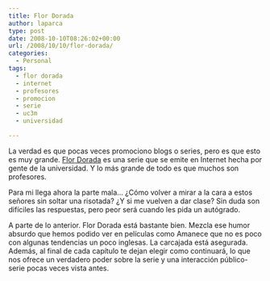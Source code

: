 ```yaml
---
title: Flor Dorada
author: laparca
type: post
date: 2008-10-10T08:26:02+00:00
url: /2008/10/10/flor-dorada/
categories:
  - Personal
tags:
  - flor dorada
  - internet
  - profesores
  - promocion
  - serie
  - uc3m
  - universidad

---
```

La verdad es que pocas veces promociono blogs o series, pero es que esto es muy grande. <a href="http://flordorada.wordpress.com/" target="_blank">Flor Dorada</a> es una serie que se emite en Internet hecha por gente de la universidad. Y lo más grande de todo es que muchos son profesores.

Para mi llega ahora la parte mala&#8230; ¿Cómo volver a mirar a la cara a estos señores sin soltar una risotada? ¿Y si me vuelven a dar clase? Sin duda son difíciles las respuestas, pero peor será cuando les pida un autógrado.



A parte de lo anterior. Flor Dorada está bastante bien. Mezcla ese humor absurdo que hemos podido ver en películas como Amanece que no es poco con algunas tendencias un poco inglesas. La carcajada está asegurada. Además, al final de cada capítulo te dejan elegir como continuará, lo que nos ofrece un verdadero poder sobre la serie y una interacción público-serie pocas veces vista antes.